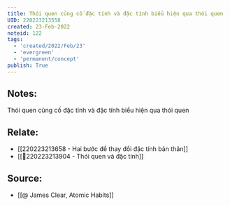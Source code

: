 ```yaml
---
title: Thói quen củng cố đặc tính và đặc tính biểu hiện qua thói quen
UID: 220223213558
created: 23-Feb-2022
noteid: 122
tags:
  - 'created/2022/Feb/23'
  - 'evergreen'
  - 'permanent/concept'
publish: True
---
```

## Notes:
Thói quen củng cố đặc tính và đặc tính biểu hiện qua thói quen

## Relate:
- [[220223213658 - Hai bước để thay đổi đặc tính bản thân]]
- [[💬220223213904 - Thói quen và đặc tính]]

## Source:
- [[@ James Clear, Atomic Habits]]




